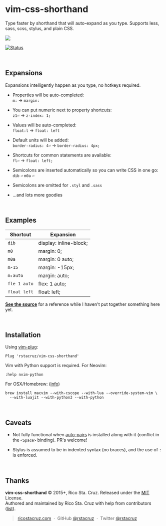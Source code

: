 # vim-css-shorthand

Type faster by shorthand that will auto-expand as you type. Supports less, sass, scss, stylus, and plain CSS.

![](https://raw.githubusercontent.com/rstacruz/vim-css-shorthand/gh-pages/screencast.gif)

[![Status](https://travis-ci.org/rstacruz/vim-css-shorthand.svg?branch=master)](https://travis-ci.org/rstacruz/vim-css-shorthand)  

<br>

## Expansions

Expansions intelligently happen as you type, no hotkeys required.

* Properties will be auto-completed:<br>`m:` → `margin:`

* You can put numeric next to property shortcuts:<br>`z1⏎` → `z-index: 1;`
 
* Values will be auto-completed:<br>`float:l` → `float: left`
 
* Default units will be added:<br>`border-radius: 4⏎` → `border-radius: 4px;`
 
* Shortcuts for common statements are available:<br>`fl⏎` → `float: left;`
 
* Semicolons are inserted automatically so you can write CSS in one go:<br>`dib` `⏎` `m0a` `⏎`

* Semicolons are omitted for `.styl` and `.sass`

* ...and lots more goodies

<br>

## Examples

| Shortcut     | Expansion              |
| ---          | ---                    |
| `dib`        | display: inline-block; |
| `m0`         | margin: 0;             |
| `m0a`        | margin: 0 auto;        |
| `m-15`       | margin: -15px;         |
| `m:auto`     | margin: auto;          |
| `fle 1 auto` | flex: 1 auto;          |
| `float left` | float: left;           |

**[See the source](plugin/definitions.py)** for a reference while I haven't put together something here yet.

<br>

## Installation

Using [vim-plug]:

```vim
Plug 'rstacruz/vim-css-shorthand'
```

Vim with Python support is required. For Neovim:

    :help nvim-python

For OSX/Homebrew: ([info](http://ricostacruz.com/til/use-macvim-with-lua.html))

```
brew install macvim --with-cscope --with-lua --override-system-vim \
  --with-luajit --with-python3 --with-python
```

<br>

## Caveats

* Not fully functional when [auto-pairs] is installed along with it (conflict in the `<Space>` binding). PR's welcome!

* Stylus is assumed to be in indented syntax (no braces), and the use of `: ` is enforced.

<br>

## Thanks

**vim-css-shorthand** © 2015+, Rico Sta. Cruz. Released under the [MIT] License.<br>
Authored and maintained by Rico Sta. Cruz with help from contributors ([list][contributors]).

> [ricostacruz.com](http://ricostacruz.com) &nbsp;&middot;&nbsp;
> GitHub [@rstacruz](https://github.com/rstacruz) &nbsp;&middot;&nbsp;
> Twitter [@rstacruz](https://twitter.com/rstacruz)

[MIT]: http://mit-license.org/
[contributors]: http://github.com/rstacruz/vim-css-shorthard/contributors
[auto-pairs]: https://github.com/jiangmiao/auto-pairs
[vim-plug]: https://github.com/junegunn/vim-plug
